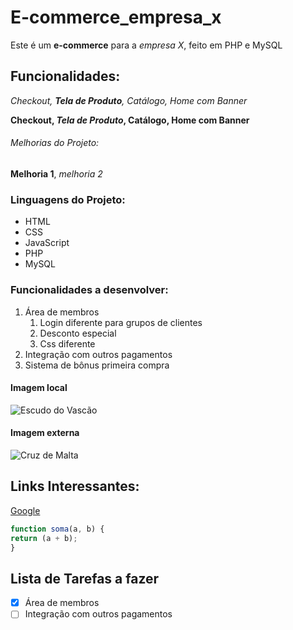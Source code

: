 # E-commerce_empresa_x
Este é um **e-commerce** para a *empresa X*, feito em PHP e MySQL

## Funcionalidades:

_Checkout, **Tela de Produto**, Catálogo, Home com Banner_

**Checkout, _Tela de Produto_, Catálogo, Home com Banner**

###### Melhorias do Projeto:

__Melhoria 1__, _melhoria 2_

### Linguagens do Projeto:

* HTML
* CSS
* JavaScript
* PHP
* MySQL

### Funcionalidades a desenvolver:

1. Área de membros
    1. Login diferente para grupos de clientes
    2. Desconto especial
    3. Css diferente
2. Integração com outros pagamentos
3. Sistema de bônus primeira compra

#### Imagem local

![Escudo do Vascão](.../img/CRVascodaGama.png)

#### Imagem externa

<img src="https://freebiesupply.com/logos/vasco-futebol-clube-de-sapiranga-rs-logo/" alt="Cruz de Malta">

## Links Interessantes:

[Google](https://www.google.com.br)

```javascript
function soma(a, b) {
return (a + b);
}
```

## Lista de Tarefas a fazer

- [x] Área de membros
- [ ] Integração com outros pagamentos  